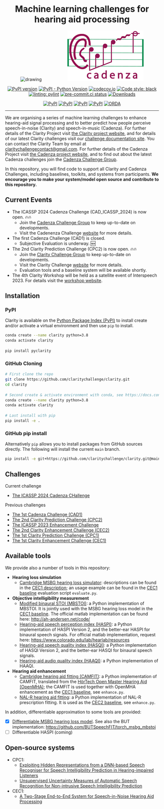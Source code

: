 
<!-- markdownlint-disable MD041 -->
<div align="center">

<h1>Machine learning challenges for hearing aid processing</h1>

<p align="center">
  <img src="docs/images/earfinal_clarity_customColour.png" alt="drawing" width="200" hspace="40"/>

  <img src="docs/images/cadenza_logo.png" alt="Cadenza Challenge" width="250" hspace="40"/>
<p>

[![PyPI version](https://badge.fury.io/py/pyclarity.svg)](https://badge.fury.io/py/pyclarity)
[![PyPI - Python Version](https://img.shields.io/pypi/pyversions/pyclarity)](https://pypi.org/project/pyclarity/)
[![codecov.io](https://codecov.io/github/claritychallenge/clarity/coverage.svg?branch=main)](https://app.codecov.io/gh/claritychallenge/clarity)
[![Code style: black](https://img.shields.io/badge/code%20style-black-000000.svg)](https://github.com/psf/black)
[![linting: pylint](https://img.shields.io/badge/linting-pylint-yellowgreen)](https://github.com/PyCQA/pylint)
[![pre-commit.ci status](https://results.pre-commit.ci/badge/github/claritychallenge/clarity/main.svg)](https://results.pre-commit.ci/latest/github/claritychallenge/clarity/main)
[![Downloads](https://pepy.tech/badge/pyclarity)](https://pepy.tech/project/pyclarity)

[![PyPI](https://img.shields.io/static/v1?label=ICASSP%202024%20Cadenza%20Challenge%20-%20pypi&message=v0.4.0&color=orange)](https://pypi.org/project/pyclarity/0.4.0/)
[![PyPI](https://img.shields.io/static/v1?label=CAD1%20and%20CPC2%20Challenges%20-%20pypi&message=v0.3.4&color=orange)](https://pypi.org/project/pyclarity/0.3.4/)
[![PyPI](https://img.shields.io/static/v1?label=ICASSP%202023%20Challenge%20-%20pypi&message=v0.2.1&color=orange)](https://pypi.org/project/pyclarity/0.2.1/)
[![PyPI](https://img.shields.io/static/v1?label=CEC2%20Challenge%20-%20pypi&message=v0.1.1&color=orange)](https://pypi.org/project/pyclarity/0.1.1/)
[![ORDA](https://img.shields.io/badge/ORDA--DOI-10.15131%2Fshef.data.23230694.v.1-lightgrey)](https://figshare.shef.ac.uk/articles/software/clarity/23230694/1)
</p>

</div>

---

We are organising a series of machine learning challenges to enhance hearing-aid signal processing and to better predict how people perceive speech-in-noise (Clarity) and speech-in-music (Cadenza). For further details of the Clarity Project visit [the Clarity project website](http://claritychallenge.org/), and for details of our latest Clarity challenges visit our [challenge documentation site](https://claritychallenge.github.io/clarity_CC_doc/). You can contact the Clarity Team by email at [claritychallengecontact@gmail.com](claritychallengecontact@gmail.com). For further details of the Cadenza Project visit [the Cadenza project website](http://cadenzachallenge.org/), and to find out about the latest Cadenza challenges join the [Cadenza Challenge Group](https://groups.google.com/g/cadenza-challenge).

In this repository, you will find code to support all Clarity and Cadenza Challenges, including baselines, toolkits, and systems from participants. **We encourage you to make your system/model open source and contribute to this repository.**

## Current Events

- The ICASSP 2024 Cadenza Challenge (CAD_ICASSP_2024) is now open. :fire::fire:
  - Join the [Cadenza Challenge Group](https://groups.google.com/g/cadenza-challenge) to keep up-to-date on developments.
  - Visit the Cadenenza Challenge [website](https://cadenzachallenge.org/) for more details.
- The first Cadenza Challenge (CAD1) is closed.
  - Subjective Evaluation is underway. :new:
- The 2nd Clarity Prediction Challenge (CPC2) is now open.   :fire::fire:
  - Join the [Clarity Challenge Group](https://groups.google.com/g/clarity-challenge) to keep up-to-date on developments.
  - Visit the Clarity Challenge [website](https://claritychallenge.org/) for more details.
  - Evaluation tools and a baseline system will be available shortly.
- The 4th Clarity Workshop will be held as a satellite event of Interspeech 2023. For details visit the [workshop website](https://claritychallenge.org/clarity2023-workshop/).

## Installation

### PyPI

Clarity is available on the [Python Package Index (PyPI)](https://pypi.org/project/pyclarity) to install create and/or
activate a virtual environment and then use `pip` to install.

```bash
conda create --name clarity python=3.8
conda activate clarity

pip install pyclarity
```

### GitHub Cloning

```bash
# First clone the repo
git clone https://github.com/claritychallenge/clarity.git
cd clarity

# Second create & activate environment with conda, see https://docs.conda.io/projects/conda/en/latest/user-guide/install/index.html
conda create --name clarity python=3.8
conda activate clarity

# Last install with pip
pip install -e .
```

### GitHub pip install

Alternatively `pip` allows you to install packages from GitHub sources directly. The following will install the current
`main` branch.

```bash
pip install -e git+https://github.com/claritychallenge/clarity.git@main
```

## Challenges

Current challenge

- [The ICASSP 2024 Cadenza CHallenge](./recipes/cad_icassp_2024)

Previous challenges

- [The 1st Cadenza Challenge (CAD1)](./recipes/cad1)
- [The 2nd Clarity Prediction Challenge (CPC2)](./recipes/cpc2)
- [The ICASSP 2023 Enhancement Challenge](./recipes/icassp_2023)
- [The 2nd Clarity Enhancement Challenge (CEC2)](./recipes/cec2)
- [The 1st Clarity Prediction Challenge (CPC1)](./recipes/cpc1)
- [The 1st Clarity Enhancement Challenge (CEC1)](./recipes/cec1)

## Available tools

We provide also a number of tools in this repository:

- **Hearing loss simulation**
  - [Cambridge MSBG hearing loss simulator](./clarity/evaluator/msbg): descriptions can be found in the [CEC1
    description](./recipes/cec1); an usage example can be found in the [CEC1 baseline](./recipes/cec1/baseline)
    evaluation script `evaluate.py`.
- **Objective intelligibility measurement**
  - [Modified binaural STOI (MBSTOI)](./clarity/evaluator/mbstoi/mbstoi.py): a Python implementation of MBSTOI. It is
    jointly used with the MSBG hearing loss model in the [CEC1 baseline](./recipes/cec1/baseline). The official matlab
    implementation can be found here: <http://ah-andersen.net/code/>
  - [Hearing-aid speech perception index (HASPI)](./clarity/evaluator/haspi/haspi.py): a Python implementation of
    HASPI Version 2, and the better-ear HASPI for binaural speech signals. For official matlab implementation, request here: <https://www.colorado.edu/lab/hearlab/resources>
  - [Hearing-aid speech quality index (HASQI)](./clarity/evaluator/hasqi/hasqi.py): a Python implementation of
    HASQI Version 2, and the better-ear HASQI for binaural speech signals.
  - [Hearing-aid audio quality index (HAAQI)](./clarity/evaluator/haaqi/haaqi.py): a Python implementation of
    HAAQI.
- **Hearing aid enhancement**
  - [Cambridge hearing aid fitting (CAMFIT)](./clarity/enhancer/gha/gainrule_camfit.py): a Python implementation of CAMFIT, translated from the [HörTech Open Master Hearing Aid (OpenMHA)](http://www.openmha.org/about/); the CAMFIT is used together with OpenMHA enhancement as the [CEC1 baseline](./recipes/cec1/baseline), see `enhance.py`.
  - [NAL-R hearing aid fitting](./clarity/enhancer/nalr.py): a Python implementation of NAL-R prescription fitting. It is used as the [CEC2 baseline](./recipes/cec2/baseline), see `enhance.py`.

In addition, differentiable approximation to some tools are provided:

- [x] [Differentiable MSBG hearing loss model](./clarity/predictor/torch_msbg.py). See also the BUT implementation:
      <https://github.com/BUTSpeechFIT/torch_msbg_mbstoi>
- [ ] Differentiable HASPI (coming)

## Open-source systems

- CPC1:
  - [Exploiting Hidden Representations from a DNN-based Speech Recogniser for Speech Intelligibility Prediction in
    Hearing-impaired Listeners](./recipes/cpc1/e032_sheffield)
  - [Unsupervised Uncertainty Measures of Automatic Speech Recognition for Non-intrusive Speech Intelligibility
    Prediction](./recipes/cpc1/e029_sheffield)
- CEC1:
  - [A Two-Stage End-to-End System for Speech-in-Noise Hearing Aid Processing](./recipes/cec1/e009_sheffield)
